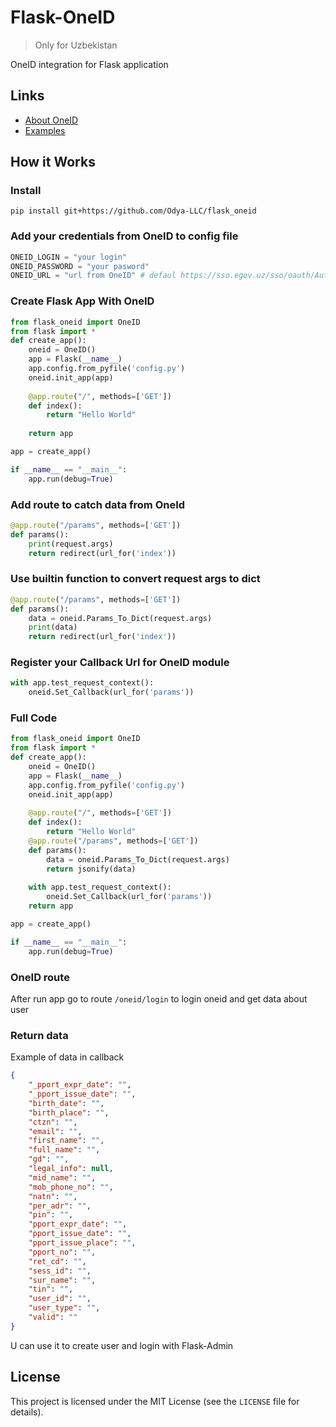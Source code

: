 # Flask-OneID

> Only for Uzbekistan

OneID integration for Flask application

## Links

* [About OneID](https://id.egov.uz/)
* [Examples](https://github.com/Odya-LLC/flask_oneid/tree/main/examples)

## How it Works

### Install 

`pip install git+https://github.com/Odya-LLC/flask_oneid`

### Add your credentials from OneID to config file

```python
ONEID_LOGIN = "your login"
ONEID_PASSWORD = "your pasword"
ONEID_URL = "url from OneID" # defaul https://sso.egov.uz/sso/oauth/Authorization.do 

```

### Create Flask App With OneID 

```python
from flask_oneid import OneID
from flask import *
def create_app():
    oneid = OneID()
    app = Flask(__name__)
    app.config.from_pyfile('config.py')
    oneid.init_app(app)
    
    @app.route("/", methods=['GET'])
    def index():
        return "Hello World"
    
    return app

app = create_app()

if __name__ == "__main__":
    app.run(debug=True)
```

### Add route to catch data from OneId

```python
@app.route("/params", methods=['GET'])
def params():
    print(request.args)
    return redirect(url_for('index'))

```

### Use builtin function to convert request args to dict 

```python
@app.route("/params", methods=['GET'])
def params():
    data = oneid.Params_To_Dict(request.args)
    print(data)
    return redirect(url_for('index'))

```

### Register your Callback Url for OneID module

```python
with app.test_request_context():
    oneid.Set_Callback(url_for('params'))
```

### Full Code 

```python
from flask_oneid import OneID
from flask import *
def create_app():
    oneid = OneID()
    app = Flask(__name__)
    app.config.from_pyfile('config.py')
    oneid.init_app(app)
    
    @app.route("/", methods=['GET'])
    def index():
        return "Hello World"
    @app.route("/params", methods=['GET'])
    def params():
        data = oneid.Params_To_Dict(request.args)
        return jsonify(data)
    
    with app.test_request_context():
        oneid.Set_Callback(url_for('params'))
    return app

app = create_app()

if __name__ == "__main__":
    app.run(debug=True)

```

### OneID route

After run app go to route `/oneid/login` to login oneid and get data about user 

### Return data

Example of data in callback

```json
{
    "_pport_expr_date": "",
    "_pport_issue_date": "",
    "birth_date": "",
    "birth_place": "",
    "ctzn": "",
    "email": "",
    "first_name": "",
    "full_name": "",
    "gd": "",
    "legal_info": null,
    "mid_name": "",
    "mob_phone_no": "",
    "natn": "",
    "per_adr": "",
    "pin": "",
    "pport_expr_date": "",
    "pport_issue_date": "",
    "pport_issue_place": "",
    "pport_no": "",
    "ret_cd": "",
    "sess_id": "",
    "sur_name": "",
    "tin": "",
    "user_id": "",
    "user_type": "",
    "valid": ""
}

```

U can use it to create user and login with Flask-Admin

## License

This project is licensed under the MIT License (see the `LICENSE` file for details).
